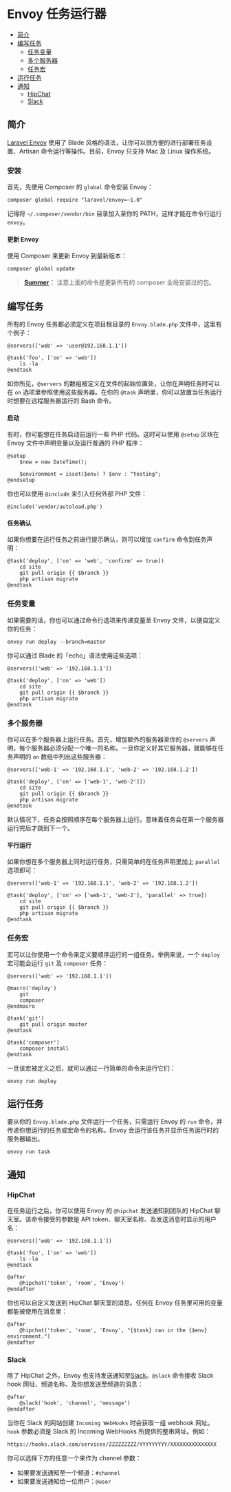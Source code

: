 # Envoy 任务运行器

- [简介](#introduction)
- [编写任务](#writing-tasks)
    - [任务变量](#task-variables)
    - [多个服务器](#envoy-multiple-servers)
    - [任务宏](#envoy-task-macros)
- [运行任务](#envoy-running-tasks)
- [通知](#envoy-notifications)
    - [HipChat](#hipchat)
    - [Slack](#slack)

<a name="introduction"></a>
## 简介

[Laravel Envoy](https://github.com/laravel/envoy) 使用了 Blade 风格的语法，让你可以很方便的进行部署任务设置、Artisan 命令运行等操作。目前，Envoy 只支持 Mac 及 Linux 操作系统。

<a name="envoy-installation"></a>
### 安装

首先，先使用 Composer 的 `global` 命令安装 Envoy：

    composer global require "laravel/envoy=~1.0"

记得将 `~/.composer/vendor/bin` 目录加入至你的 PATH，这样才能在命令行运行 `envoy`。

#### 更新 Envoy

使用 Composer 来更新 Envoy 到最新版本：

    composer global update

> **[Summer](http://github.com/summerblue)：** 注意上面的命令是更新所有的 composer 全局安装过的包。    

<a name="writing-tasks"></a>
## 编写任务

所有的 Envoy 任务都必须定义在项目根目录的 `Envoy.blade.php` 文件中，这里有个例子：

    @servers(['web' => 'user@192.168.1.1'])

    @task('foo', ['on' => 'web'])
        ls -la
    @endtask

如你所见，`@servers` 的数组被定义在文件的起始位置处，让你在声明任务时可以在 `on` 选项里参照使用这些服务器。在你的 `@task` 声明里，你可以放置当任务运行时想要在远程服务器运行的 Bash 命令。

#### 启动

有时，你可能想在任务启动前运行一些 PHP 代码。这时可以使用 ```@setup``` 区块在 Envoy 文件中声明变量以及运行普通的 PHP 程序：

    @setup
        $now = new DateTime();

        $environment = isset($env) ? $env : "testing";
    @endsetup

你也可以使用 ```@include``` 来引入任何外部 PHP 文件：

    @include('vendor/autoload.php')

#### 任务确认

如果你想要在运行任务之前进行提示确认，则可以增加 `confirm` 命令到任务声明：

    @task('deploy', ['on' => 'web', 'confirm' => true])
        cd site
        git pull origin {{ $branch }}
        php artisan migrate
    @endtask

<a name="task-variables"></a>
### 任务变量

如果需要的话，你也可以通过命令行选项来传递变量至 Envoy 文件，以便自定义你的任务：

    envoy run deploy --branch=master

你可以通过 Blade 的「echo」语法使用这些选项：

    @servers(['web' => '192.168.1.1'])

    @task('deploy', ['on' => 'web'])
        cd site
        git pull origin {{ $branch }}
        php artisan migrate
    @endtask

<a name="envoy-multiple-servers"></a>
### 多个服务器

你可以在多个服务器上运行任务。首先，增加额外的服务器至你的 `@servers` 声明，每个服务器必须分配一个唯一的名称。一旦你定义好其它服务器，就能够在任务声明的 `on` 数组中列出这些服务器：

    @servers(['web-1' => '192.168.1.1', 'web-2' => '192.168.1.2'])

    @task('deploy', ['on' => ['web-1', 'web-2']])
        cd site
        git pull origin {{ $branch }}
        php artisan migrate
    @endtask

默认情况下，任务会按照顺序在每个服务器上运行。意味着任务会在第一个服务器运行完后才跳到下一个。

#### 平行运行

如果你想在多个服务器上同时运行任务，只需简单的在任务声明里加上 `parallel` 选项即可：

    @servers(['web-1' => '192.168.1.1', 'web-2' => '192.168.1.2'])

    @task('deploy', ['on' => ['web-1', 'web-2'], 'parallel' => true])
        cd site
        git pull origin {{ $branch }}
        php artisan migrate
    @endtask

<a name="envoy-task-macros"></a>
### 任务宏

宏可以让你使用一个命令来定义要顺序运行的一组任务。举例来说，一个 `deploy` 宏可能会运行 `git` 及 `composer` 任务：

    @servers(['web' => '192.168.1.1'])

    @macro('deploy')
        git
        composer
    @endmacro

    @task('git')
        git pull origin master
    @endtask

    @task('composer')
        composer install
    @endtask

一旦该宏被定义之后，就可以通过一行简单的命令来运行它们：

    envoy run deploy

<a name="envoy-running-tasks"></a>
## 运行任务

要从你的 `Envoy.blade.php` 文件运行一个任务，只需运行 Envoy 的 `run` 命令，并传递你想运行的任务或宏命令的名称。Envoy 会运行该任务并显示任务运行时的服务器输出。

    envoy run task

<a name="envoy-notifications"></a>
<a name="envoy-hipchat-notifications"></a>
## 通知

<a name="hipchat"></a>
### HipChat

在任务运行之后，你可以使用 Envoy 的 `@hipchat` 发送通知到团队的 HipChat 聊天室。该命令接受的参数是 API token、聊天室名称、及发送消息时显示的用户名：

    @servers(['web' => '192.168.1.1'])

    @task('foo', ['on' => 'web'])
        ls -la
    @endtask

    @after
        @hipchat('token', 'room', 'Envoy')
    @endafter

你也可以自定义发送到 HipChat 聊天室的消息。任何在 Envoy 任务里可用的变量都能被使用在消息里：

    @after
        @hipchat('token', 'room', 'Envoy', "{$task} ran in the {$env} environment.")
    @endafter

<a name="slack"></a>
### Slack

除了 HipChat 之外，Envoy 也支持发送通知至[Slack](https://slack.com)。`@slack` 命令接收 Slack hook 网址、频道名称、及你想发送至频道的消息：

    @after
        @slack('hook', 'channel', 'message')
    @endafter

当你在 Slack 的网站创建 `Incoming WebHooks` 时会获取一组 webhook 网址。`hook` 参数必须是 Slack 的 Incoming WebHooks 所提供的整串网址。例如：

    https://hooks.slack.com/services/ZZZZZZZZZ/YYYYYYYYY/XXXXXXXXXXXXXXX

你可以选择下方的任意一个来作为 channel 参数：

- 如果要发送通知至一个频道：`#channel`
- 如果要发送通知给一位用户：`@user`
